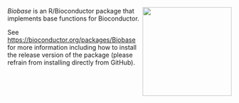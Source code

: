[<img src="https://www.bioconductor.org/images/logo/jpg/bioconductor_logo_rgb.jpg" width="200" align="right"/>](https://bioconductor.org/)

_Biobase_ is an R/Bioconductor package that implements base functions for Bioconductor.

See https://bioconductor.org/packages/Biobase for more information including how to install the release version of the package (please refrain from installing directly from GitHub).


